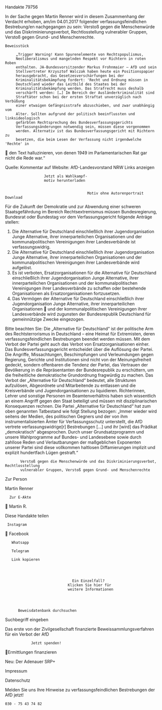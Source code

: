 Handakte 79756

In der Sache gegen Martin Renner wird in diesem Zusammenhang der Verdacht
erhoben, am/im 04.01.2017 folgender verfassungsfeindlichen Bestrebung/en
nachgegangen zu sein: Verstoß gegen die Menschenwürde und das
Diskriminierungsverbot, Rechtlosstellung vulnerabler Gruppen, Verstoß gegen
Grund- und Menschenrechte.




    Beweisstück

         „Trigger Warning! Kann Spurenelemente von Rechtspopulismus,
         Neoliberalismus und mangelnden Respekt vor Richtern in roten Roben
         enthalten. JA-Bundesvorsitzender Markus Frohnmaier – AfD und sein
         Stellvertreter Krzysztof Walczak haben heute ein Positionspapier
         herausgebracht, das Gesetzesverschärfungen bei der
         Kriminalitätsbekämpfung fordert: 'Recht und Ordnung müssen in
         Deutschland wieder das Leitbild des Staates bei der
         Kriminalitätsbekämpfung werden. Das Strafrecht muss deshalb
         verschärft werden: […] Im Bereich der Ausländerkriminalität sind
         Straftäter schon bei der ersten Straftat unverzüglich nach Verbüßung
         einer etwaigen Gefängnisstrafe abzuschieben, und zwar unabhängig vom
         Alter. Sollten aufgrund der politisch beeinflussten und linksideologisch
         gefärbten Rechtsprechung des Bundesverfassungsgerichts
         Verfassungsänderungen notwendig sein, müssen diese vorgenommen
         werden. Alternativ ist das Bundesverfassungsgericht mit Richtern zu
         besetzen, die beim Lesen der Verfassung nicht irgendwelche 'Rechte' in
            den Text halluzinieren, von denen 1949 im Parlamentarischen Rat gar
            nicht die Rede war.“



Quelle:
Kommentar auf Website: AfD-Landesvorstand NRW
Links anzeigen




                      Jetzt als Wahlkampf-
                      motiv herunterladen


                                          Motiv ohne Autorenportrait    Download




Für die Zukunft der Demokratie und zur Abwendung einer schweren
Staatsgefährdung im Bereich Rechtsextremismus müssen Bundesregierung,
Bundesrat oder Bundestag vor dem Verfassungsgericht folgende Anträge stellen:


   1. Die Alternative für Deutschland einschließlich ihrer Jugendorganisation
      Junge Alternative, ihrer innerparteilichen Organisationen und der
      kommunalpolitischen Vereinigungen ihrer Landesverbände ist
      verfassungswidrig.
   2. Die Alternative für Deutschland einschließlich ihrer Jugendorganisation
      Junge Alternative, ihrer innerparteilichen Organisationen und der
      kommunalpolitischen Vereinigungen ihrer Landesverbände wird aufgelöst.
   3. Es ist verboten, Ersatzorganisationen für die Alternative für Deutschland
      einschließlich ihrer Jugendorganisation Junge Alternative, ihrer
      innerparteilichen Organisationen und der kommunalpolitischen
      Vereinigungen ihrer Landesverbände zu schaffen oder bestehende
      Organisationen als Ersatzorganisationen fortzusetzen.
   4. Das Vermögen der Alternative für Deutschland einschließlich ihrer
      Jugendorganisation Junge Alternative, ihrer innerparteilichen Organisationen
      und der kommunalpolitischen Vereinigungen ihrer Landesverbände wird
      zugunsten der Bundesrepublik Deutschland für gemeinnützige Zwecke
      eingezogen.



Bitte beachten Sie: Die „Alternative für Deutschland“ ist der politische Arm des Rechtsterrorismus in
Deutschland – eine Heimat für Extremisten, deren verfassungsfeindlichen Bestrebungen beendet
werden müssen. Mit dem Verbot der Partei geht auch das Verbot von Ersatzorganisationen einher. Das
Bundesverfassungsgericht entscheidet über die Auflösung der Partei. Die Angriffe, Missachtungen,
Beschimpfungen und Verleumdungen gegen Regierung, Gerichte und Institutionen sind nicht von der
Meinungsfreiheit gedeckt, sondern offenbaren die Tendenz der Partei, das Vertrauen der Bevölkerung
in die Repräsentanten der Bundesrepublik zu erschüttern, um die freiheitliche demokratische
Grundordnung fragwürdig zu machen. Das Verbot der „Alternative für Deutschland“ bedeutet, alle
Strukturen aufzulösen, Abgeordnete und Mitarbeitende zu entlassen und die Kreisverbände und
Jugendorganisationen zu liquidieren. Richterinnen, Lehrer und sonstige Personen im
Beamtenverhältnis haben sich wissentlich an einem Angriff gegen den Staat beteiligt und müssen mit
disziplinarischen Konsequenzen rechnen.
Die Partei „Alternative für Deutschland“ hat zum oben genannten Tatbestand wie folgt Stellung
bezogen: „Immer wieder wird seitens der Medien, des politischen Gegners und der von ihm
instrumentalisierten Ämter für Verfassungsschutz unterstellt, die AfD vertrete verfassungswidrige[r]
Bestrebungen […] und ihr [wird] das Prädikat „demokratisch“ abgesprochen. Durch unser
Grundsatzprogramm und unsere Wahlprogramme auf Bundes- und Landesebene sowie durch zahllose
Reden und Verlautbarungen der maßgeblichen Exponenten unserer Partei sind diese vollkommen
haltlosen Diffamierungen implizit und explizit hundertfach Lügen gestraft.“




           Verstoß gegen die Menschenwürde und das Diskriminierungsverbot, Rechtlosstellung
           vulnerabler Gruppen, Verstoß gegen Grund- und Menschenrechte




   Zur Person


   Martin Renner

      Zur E-Akte
                        Martin R.

Diese Handakte teilen


     Instagram
       Facebook

       Whatsapp

       Telegram

       Link kopieren




                                   Ein Einzelfall?
                                 Klicken Sie hier für
                                 weitere Informationen




          Beweisdatenbank durchsuchen

Suchbegriff eingeben

Das erste von der Zivilgesellschaft finanzierte
 Beweissammlungsverfahren für ein Verbot
                   der AfD

                Jetzt spenden!
Ermittlungen finanzieren

Neu: Der Adenauer SRP+

Impressum

Datenschutz




Melden Sie uns Ihre Hinweise zu verfassungsfeindlichen Bestrebungen der AfD
jetzt!

    030 - 75 43 74 82
